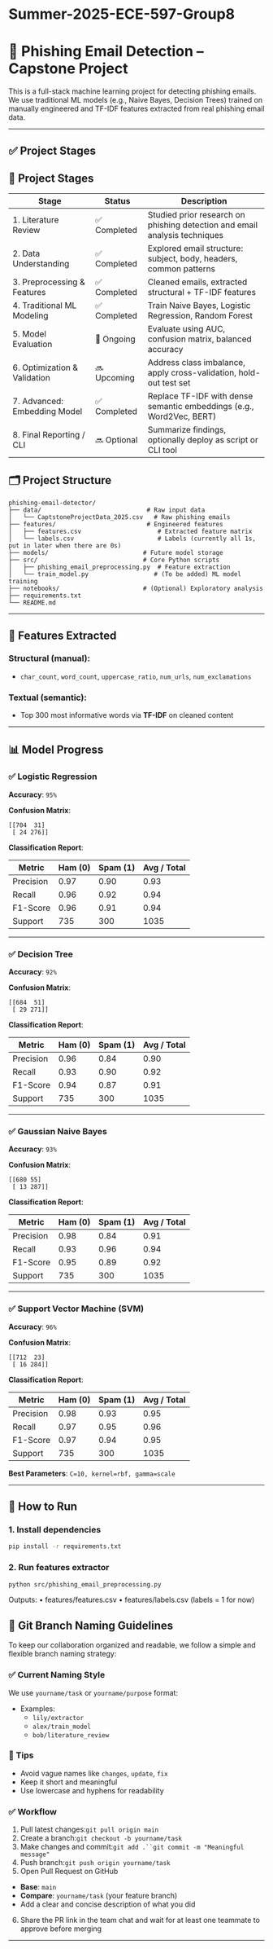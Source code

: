 # Summer-2025-ECE-597-Group8

# 🎣 Phishing Email Detection – Capstone Project

This is a full-stack machine learning project for detecting phishing emails.
We use traditional ML models (e.g., Naive Bayes, Decision Trees) trained on manually engineered and TF-IDF features extracted from real phishing email data.

---

## ✅ Project Stages

## 🧭 Project Stages

| Stage                        | Status       | Description                                                                |
| ---------------------------- | ------------ | -------------------------------------------------------------------------- |
| 1. Literature Review         | ✅ Completed | Studied prior research on phishing detection and email analysis techniques |
| 2. Data Understanding        | ✅ Completed | Explored email structure: subject, body, headers, common patterns          |
| 3. Preprocessing & Features  | ✅ Completed | Cleaned emails, extracted structural + TF-IDF features                     |
| 4. Traditional ML Modeling   | ✅ Completed | Train Naive Bayes, Logistic Regression, Random Forest                      |
| 5. Model Evaluation          | 🚀 Ongoing   | Evaluate using AUC, confusion matrix, balanced accuracy                    |
| 6. Optimization & Validation | 🔜 Upcoming  | Address class imbalance, apply cross-validation, hold-out test set         |
| 7. Advanced: Embedding Model | ✅ Completed | Replace TF-IDF with dense semantic embeddings (e.g., Word2Vec, BERT)       |
| 8. Final Reporting / CLI     | 🔜 Optional  | Summarize findings, optionally deploy as script or CLI tool                |

## 🗂️ Project Structure

<pre><code>phishing-email-detector/
├── data/                             # Raw input data
│   └── CaptstoneProjectData_2025.csv   # Raw phishing emails
├── features/                         # Engineered features
│   ├── features.csv                     # Extracted feature matrix
│   └── labels.csv                       # Labels (currently all 1s, put in later when there are 0s)
├── models/                          # Future model storage
├── src/                             # Core Python scripts
│   ├── phishing_email_preprocessing.py  # Feature extraction
│   └── train_model.py                  # (To be added) ML model training
├── notebooks/                       # (Optional) Exploratory analysis
├── requirements.txt
└── README.md
</code></pre>

---

## 🧠 Features Extracted

### Structural (manual):

- `char_count`, `word_count`, `uppercase_ratio`, `num_urls`, `num_exclamations`

### Textual (semantic):

- Top 300 most informative words via **TF-IDF** on cleaned content

---

## 📊 Model Progress

### ✅ Logistic Regression

**Accuracy**: `95%`

**Confusion Matrix**:

```
[[704  31]
 [ 24 276]]
```

**Classification Report**:

| Metric    | Ham (0) | Spam (1) | Avg / Total |
| --------- | ------- | -------- | ----------- |
| Precision | 0.97    | 0.90     | 0.93        |
| Recall    | 0.96    | 0.92     | 0.94        |
| F1-Score  | 0.96    | 0.91     | 0.94        |
| Support   | 735     | 300      | 1035        |

---

### ✅ Decision Tree

**Accuracy**: `92%`

**Confusion Matrix**:

```
[[684  51]
 [ 29 271]]
```

**Classification Report**:

| Metric    | Ham (0) | Spam (1) | Avg / Total |
| --------- | ------- | -------- | ----------- |
| Precision | 0.96    | 0.84     | 0.90        |
| Recall    | 0.93    | 0.90     | 0.92        |
| F1-Score  | 0.94    | 0.87     | 0.91        |
| Support   | 735     | 300      | 1035        |

---

### ✅ Gaussian Naive Bayes

**Accuracy**: `93%`

**Confusion Matrix**:

```
[[680 55]
 [ 13 287]]
```

**Classification Report**:

| Metric    | Ham (0) | Spam (1) | Avg / Total |
| --------- | ------- | -------- | ----------- |
| Precision | 0.98    | 0.84     | 0.91        |
| Recall    | 0.93    | 0.96     | 0.94        |
| F1-Score  | 0.95    | 0.89     | 0.92        |
| Support   | 735     | 300      | 1035        |

---

### ✅ Support Vector Machine (SVM)

**Accuracy**: `96%`

**Confusion Matrix**:

```
[[712  23]
 [ 16 284]]
```

**Classification Report**:

| Metric    | Ham (0) | Spam (1) | Avg / Total |
| --------- | ------- | -------- | ----------- |
| Precision | 0.98    | 0.93     | 0.95        |
| Recall    | 0.97    | 0.95     | 0.96        |
| F1-Score  | 0.97    | 0.94     | 0.95        |
| Support   | 735     | 300      | 1035        |

**Best Parameters**: `C=10, kernel=rbf, gamma=scale`

---

## 🚀 How to Run

### 1. Install dependencies

```bash
pip install -r requirements.txt

```

### 2. Run features extractor

```bash
python src/phishing_email_preprocessing.py
```

Outputs:
	•	features/features.csv
	•	features/labels.csv (labels = 1 for now)

## 🌿 Git Branch Naming Guidelines

To keep our collaboration organized and readable, we follow a simple and flexible branch naming strategy:

### ✅ Current Naming Style

We use `yourname/task` or `yourname/purpose` format:

- Examples:
  - `lily/extractor`
  - `alex/train_model`
  - `bob/literature_review`

### 🧪 Tips

- Avoid vague names like `changes`, `update`, `fix`
- Keep it short and meaningful
- Use lowercase and hyphens for readability

### ✅ Workflow

1. Pull latest changes:`git pull origin main`
2. Create a branch:`git checkout -b yourname/task`
3. Make changes and commit:`git add .``git commit -m "Meaningful message"`
4. Push branch:`git push origin yourname/task`
5. Open Pull Request on GitHub

- **Base**: `main`
- **Compare**: `yourname/task` (your feature branch)
- Add a clear and concise description of what you did

6. Share the PR link in the team chat and wait for at least one teammate to approve before merging

---
